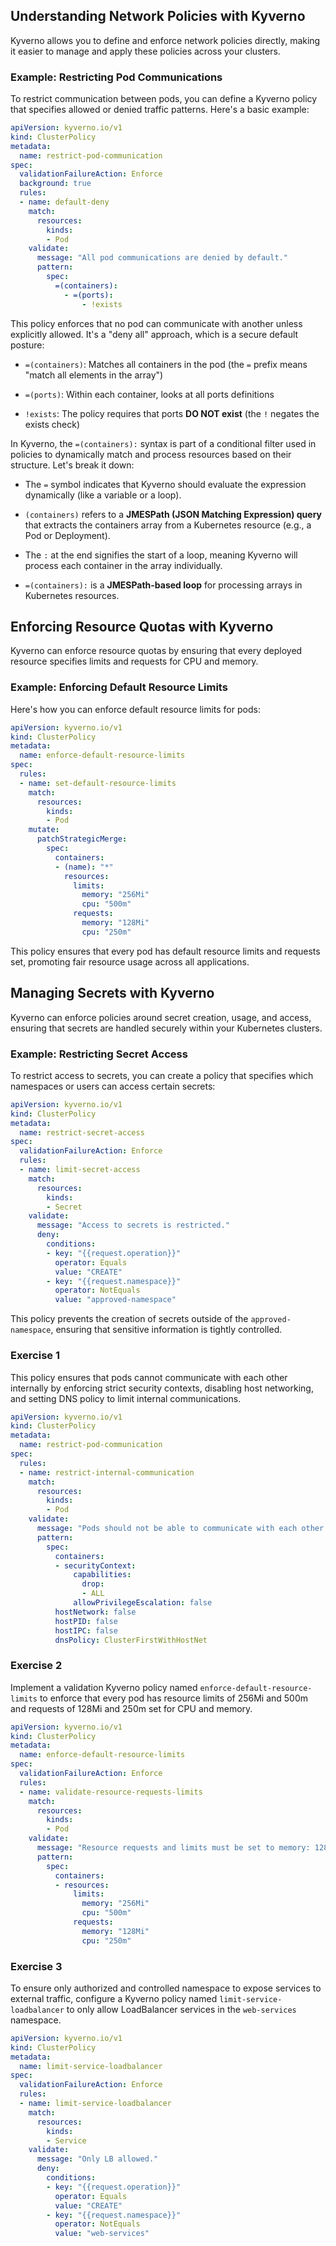 ## Understanding Network Policies with Kyverno

Kyverno allows you to define and enforce network policies directly, making it easier to manage and apply these policies across your clusters.

### Example: Restricting Pod Communications

To restrict communication between pods, you can define a Kyverno policy that specifies allowed or denied traffic patterns. Here's a basic example:

```yaml
apiVersion: kyverno.io/v1
kind: ClusterPolicy
metadata:
  name: restrict-pod-communication
spec:
  validationFailureAction: Enforce
  background: true
  rules:
  - name: default-deny
    match:
      resources:
        kinds:
        - Pod
    validate:
      message: "All pod communications are denied by default."
      pattern:
        spec:
          =(containers):
            - =(ports):
                - !exists
```

This policy enforces that no pod can communicate with another unless explicitly allowed. It's a "deny all" approach, which is a secure default posture:

- `=(containers)`: Matches all containers in the pod (the `=` prefix means "match all elements in the array")

- `=(ports)`: Within each container, looks at all ports definitions

- `!exists`: The policy requires that ports **DO NOT exist** (the `!` negates the exists check)

In Kyverno, the `=(containers):` syntax is part of a conditional filter used in policies to dynamically match and process resources based on their structure. Let's break it down:

- The `=` symbol indicates that Kyverno should evaluate the expression dynamically (like a variable or a loop).

- `(containers)` refers to a **JMESPath (JSON Matching Expression) query** that extracts the containers array from a Kubernetes resource (e.g., a Pod or Deployment).

- The `:` at the end signifies the start of a loop, meaning Kyverno will process each container in the array individually.

- `=(containers):` is a **JMESPath-based loop** for processing arrays in Kubernetes resources.

## Enforcing Resource Quotas with Kyverno

Kyverno can enforce resource quotas by ensuring that every deployed resource specifies limits and requests for CPU and memory.

### Example: Enforcing Default Resource Limits

Here's how you can enforce default resource limits for pods:

```yaml
apiVersion: kyverno.io/v1
kind: ClusterPolicy
metadata:
  name: enforce-default-resource-limits
spec:
  rules:
  - name: set-default-resource-limits
    match:
      resources:
        kinds:
        - Pod
    mutate:
      patchStrategicMerge:
        spec:
          containers:
          - (name): "*"
            resources:
              limits:
                memory: "256Mi"
                cpu: "500m"
              requests:
                memory: "128Mi"
                cpu: "250m"
```

This policy ensures that every pod has default resource limits and requests set, promoting fair resource usage across all applications.

## Managing Secrets with Kyverno

Kyverno can enforce policies around secret creation, usage, and access, ensuring that secrets are handled securely within your Kubernetes clusters.

### Example: Restricting Secret Access

To restrict access to secrets, you can create a policy that specifies which namespaces or users can access certain secrets:

```yaml
apiVersion: kyverno.io/v1
kind: ClusterPolicy
metadata:
  name: restrict-secret-access
spec:
  validationFailureAction: Enforce
  rules:
  - name: limit-secret-access
    match:
      resources:
        kinds:
        - Secret
    validate:
      message: "Access to secrets is restricted."
      deny:
        conditions:
        - key: "{{request.operation}}"
          operator: Equals
          value: "CREATE"
        - key: "{{request.namespace}}"
          operator: NotEquals
          value: "approved-namespace"
```

This policy prevents the creation of secrets outside of the `approved-namespace`, ensuring that sensitive information is tightly controlled.

### Exercise 1

This policy ensures that pods cannot communicate with each other internally by enforcing strict security contexts, disabling host networking, and setting DNS policy to limit internal communications.

```yaml
apiVersion: kyverno.io/v1
kind: ClusterPolicy
metadata:
  name: restrict-pod-communication
spec:
  rules:
  - name: restrict-internal-communication
    match:
      resources:
        kinds:
        - Pod
    validate:
      message: "Pods should not be able to communicate with each other internally."
      pattern:
        spec:
          containers:
          - securityContext:
              capabilities:
                drop:
                - ALL
              allowPrivilegeEscalation: false
          hostNetwork: false
          hostPID: false
          hostIPC: false
          dnsPolicy: ClusterFirstWithHostNet
```

### Exercise 2

Implement a validation Kyverno policy named `enforce-default-resource-limits` to enforce that every pod has resource limits of 256Mi and 500m and requests of 128Mi and 250m set for CPU and memory.

```yaml
apiVersion: kyverno.io/v1
kind: ClusterPolicy
metadata:
  name: enforce-default-resource-limits
spec:
  validationFailureAction: Enforce
  rules:
  - name: validate-resource-requests-limits
    match:
      resources:
        kinds:
        - Pod
    validate:
      message: "Resource requests and limits must be set to memory: 128Mi/256Mi and CPU: 250m/500m."
      pattern:
        spec:
          containers:
          - resources:
              limits:
                memory: "256Mi"
                cpu: "500m"
              requests:
                memory: "128Mi"
                cpu: "250m"
```

### Exercise 3

To ensure only authorized and controlled namespace to expose services to external traffic, configure a Kyverno policy named `limit-service-loadbalancer` to only allow LoadBalancer services in the `web-services` namespace.

```yaml
apiVersion: kyverno.io/v1
kind: ClusterPolicy
metadata:
  name: limit-service-loadbalancer
spec:
  validationFailureAction: Enforce
  rules:
  - name: limit-service-loadbalancer
    match:
      resources:
        kinds:
        - Service
    validate:
      message: "Only LB allowed."
      deny:
        conditions:
        - key: "{{request.operation}}"
          operator: Equals
          value: "CREATE"
        - key: "{{request.namespace}}"
          operator: NotEquals
          value: "web-services"
```